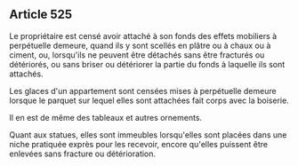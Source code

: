 Article 525
----
Le propriétaire est censé avoir attaché à son fonds des effets mobiliers à
perpétuelle demeure, quand ils y sont scellés en plâtre ou à chaux ou à ciment,
ou, lorsqu'ils ne peuvent être détachés sans être fracturés ou détériorés, ou
sans briser ou détériorer la partie du fonds à laquelle ils sont attachés.

Les glaces d'un appartement sont censées mises à perpétuelle demeure lorsque le
parquet sur lequel elles sont attachées fait corps avec la boiserie.

Il en est de même des tableaux et autres ornements.

Quant aux statues, elles sont immeubles lorsqu'elles sont placées dans une niche
pratiquée exprès pour les recevoir, encore qu'elles puissent être enlevées sans
fracture ou détérioration.
